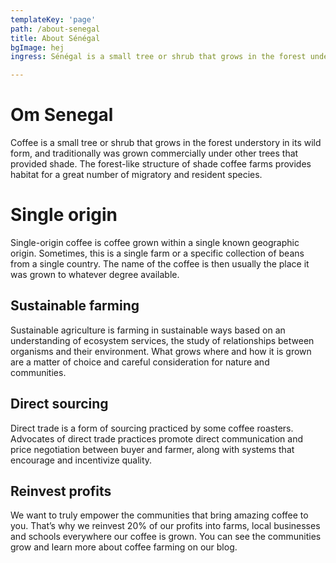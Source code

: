 ```yaml
---
templateKey: 'page'
path: /about-senegal
title: About Sénégal
bgImage: hej
ingress: Sénégal is a small tree or shrub that grows in the forest understory in its wild form, and traditionally was grown commercially under othe

---
```

# Om Senegal
Coffee is a small tree or shrub that grows in the forest understory in its wild form, and traditionally was grown commercially under other trees that provided shade. The forest-like structure of shade coffee farms provides habitat for a great number of migratory and resident species.

# Single origin
Single-origin coffee is coffee grown within a single known geographic origin. Sometimes, this is a single farm or a specific collection of beans from a single country. The name of the coffee is then usually the place it was grown to whatever degree available.

## Sustainable farming
Sustainable agriculture is farming in sustainable ways based on an understanding of ecosystem services, the study of relationships between organisms and their environment. What grows where and how it is grown are a matter of choice and careful consideration for nature and communities.

## Direct sourcing
Direct trade is a form of sourcing practiced by some coffee roasters. Advocates of direct trade practices promote direct communication and price negotiation between buyer and farmer, along with systems that encourage and incentivize quality.

## Reinvest profits
We want to truly empower the communities that bring amazing coffee to you. That’s why we reinvest 20% of our profits into farms, local businesses and schools everywhere our coffee is grown. You can see the communities grow and learn more about coffee farming on our blog.
